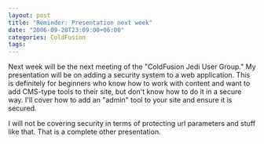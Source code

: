 ```yaml
---
layout: post
title: "Reminder: Presentation next week"
date: "2006-09-20T23:09:00+06:00"
categories: ColdFusion 
tags: 
---
```


Next week will be the next meeting of the "ColdFusion Jedi User Group." My presentation will be on adding a security system to a web application. This is definitely for beginners who know how to work with content and want to add CMS-type tools to their site, but don't know how to do it in a secure way. I'll cover how to add an "admin" tool to your site and ensure it is secured. 

I will not be covering security in terms of protecting url parameters and stuff like that. That is a complete other presentation.